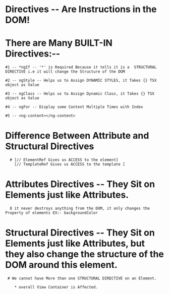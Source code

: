 # Directives -- Are Instructions in the DOM!

# There are Many BUILT-IN Directives:--
    #1 -- *ngIf -- '*' is Required Because it tells it is a  STRUCTURAL DIRECTIVE i.e it will change the Structure of the DOM 

    #2 -- ngStyle -- Helps us to Assign DYNAMIC STYLES, it Takes {} TSX object as Value

    #3 -- ngClass -- Helps us to Assign Dynamic Class, it Takes {} TSX object as Value

    #4 -- ngFor -- Display some Content Multiple Times with Index

    #5 -- <ng-content></ng-content>


# Difference Between Attribute  and Structural Directives 
      # [// ElementRef Gives us ACCESS to the element]
        [// TemplateRef Gives us ACCESS to the template ]

   # Attributes Directives -- They Sit on Elements just like Attributes. 
      8 it never destroys anything from the DOM, it only changes the Property of elements EX:- backgroundColor




   # Structural Directives -- They Sit on Elements just like Attributes, but they also change the structure of the DOM around this element. 
     # We cannot have More than one STRUCTURAL DIRECTIVE on an Element.

        * overall View Container is Affected.